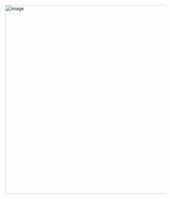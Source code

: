 <img width="598" alt="image" src="https://github.com/user-attachments/assets/ae5d0f25-af66-4573-8d7b-deb90fbc1fd6" />
